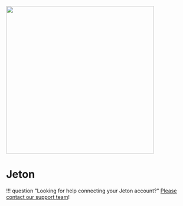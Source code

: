 <img src="https://static.openfintech.io/payment_providers/jeton/logo.png?w=400" width="400px" >

# Jeton

!!! question "Looking for help connecting your Jeton account?"
    <!--email_off-->[Please contact our support team](mailto:{{custom.support_email}})<!--/email_off-->!